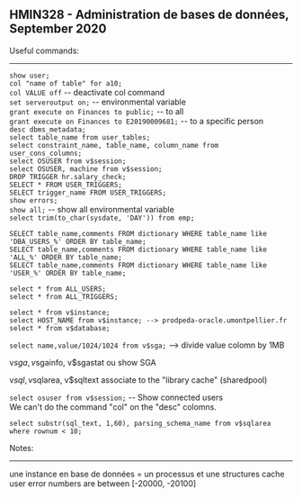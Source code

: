 ## HMIN328 - Administration de bases de données, September 2020

Useful commands:

---

`show user;`  
`col "name of table" for a10;`  
`col VALUE off` -- deactivate col command  
`set serveroutput on;` -- environmental variable  
`grant execute on Finances to public;` -- to all  
`grant execute on Finances to E20190009681;` -- to a specific person  
`desc dbms_metadata;`  
`select table_name from user_tables;`  
`select constraint_name, table_name, column_name from user_cons_columns;`  
`select OSUSER from v$session;`  
`select OSUSER, machine from v$session;`  
`DROP TRIGGER hr.salary_check;`  
`SELECT * FROM USER_TRIGGERS;`  
`SELECT trigger_name FROM USER_TRIGGERS;`  
`show errors;`  
`show all;` -- show all environmental variable  
`select trim(to_char(sysdate, 'DAY')) from emp;`

`SELECT table_name,comments FROM dictionary WHERE table_name like 'DBA_USERS_%' ORDER BY table_name;`  
`SELECT table_name,comments FROM dictionary WHERE table_name like 'ALL_%' ORDER BY table_name;`  
`SELECT table_name,comments FROM dictionary WHERE table_name like 'USER_%' ORDER BY table_name;`

`select * from ALL_USERS;`  
`select * from ALL_TRIGGERS;`

`select * from v$instance;`  
`select HOST_NAME from v$instance; --> prodpeda-oracle.umontpellier.fr select * from v$database;`

`select name,value/1024/1024 from v$sga;` --> divide value colomn by 1MB

v$sga, v$sgainfo, v\$sgastat ou show SGA

v$sql, v$sqlarea, v\$sqltext associate to the "library cache" (sharedpool)

`select osuser from v$session;` -- Show connected users  
We can't do the command "col" on the "desc" colomns.

`select substr(sql_text, 1,60), parsing_schema_name from v$sqlarea where rownum < 10;`

Notes:

---

une instance en base de données = un processus et une structures cache  
user error numbers are between [-20000, -20100]


